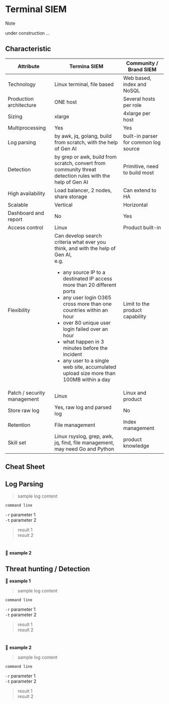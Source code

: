# **Terminal SIEM**
> [!NOTE]
> under construction ...

## **Characteristic**
Attribute | Termina SIEM | Community \/ Brand SIEM
--- | --- | ---
Technology | Linux terminal, file based | Web based, index and NoSQL
Production architecture | ONE host | Several hosts per role
Sizing | xlarge | 4xlarge per host
Multiprocessing | Yes | Yes
Log parsing | by awk, jq, golang, build from scratch, with the help of Gen AI | built-in parser for common log source
Detection | by grep or awk, build from scratch, convert from community threat detection rules with the help of Gen AI | Primitive, need to build most
High availability | Load balancer, 2 nodes, share storage | Can extend to HA
Scalable | Vertical | Horizontal
Dashboard and report | No | Yes
Access control | Linux | Product built-in
Flexibility | Can develop search criteria what ever you think, and with the help of Gen AI, <br/>e.g. <ul><li>any source IP to a destinated IP access more than 20 different ports</li><li>any user login O365 cross more than one countries within an hour</li><li>over 80 unique user login failed over an hour</li><li>what happen in 3 minutes before the incident</li><li>any user to a single web site, accumulated upload size more than 100MB within a day</li></ul> | Limit to the product capability
Patch / security management | Linux | Linux and product
Store raw log | Yes, raw log and parsed log | No
Retention | File management | Index management
Skill set | Linux rsyslog, grep, awk, jq, find, file management, may need Go and Python | product knowledge

## **Cheat Sheet**

## Log Parsing
> sample log content

``` 
command line
```
`-r` parameter 1\
`-t` parameter 2
> result 1\
> result 2
#
:bookmark:  **example 2**

## Threat hunting \/ Detection
:bookmark:  **example 1**

> sample log content

``` 
command line
```
`-r` parameter 1\
`-t` parameter 2
> result 1\
> result 2
#
:bookmark:  **example 2**

> sample log content

``` 
command line
```
`-r` parameter 1\
`-t` parameter 2
> result 1\
> result 2

#
<!-- siem
opensearch
elasticsearch
search
index
security
-->
